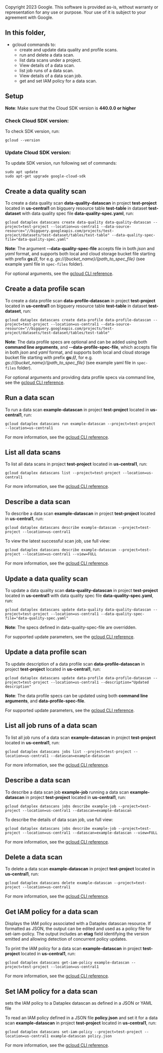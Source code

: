 
Copyright 2023 Google. This software is provided as-is, without warranty or representation for any use or purpose. Your use of it is subject to your agreement with Google.

## In this folder,
* gcloud commands to:
  * create and update data quality and profile scans.
  * run and delete a data scan.
  * list data scans under a project.
  * View details of a data scan.
  * list job runs of a data scan.
  * View details of a data scan job. 
  * get and set IAM policy for a data scan. 

## Setup

<b>Note</b>: Make sure that the Cloud SDK version is <b>440.0.0 or higher</b>

### Check Cloud SDK version:
To check SDK version, run:

```
gcloud --version
```

### Update Cloud SDK version:
To update SDK version, run following set of commands:

```
sudo apt update
sudo apt-get upgrade google-cloud-sdk
```

## Create a data quality scan
To create a data quality scan <b>data-quality-datascan</b> in project <b>test-project</b> located in <b>us-central1</b> on bigquery resource table <b>test-table</b> in dataset <b>test-dataset</b> with data quality spec file <b>data-quality-spec.yaml</b>, run:

```
gcloud dataplex datascans create data-quality data-quality-datascan --project=test-project --location=us-central1 --data-source-resource="//bigquery.googleapis.com/projects/test-project/datasets/test-dataset/tables/test-table" --data-quality-spec-file="data-quality-spec.yaml"
```

<b>Note</b>: The argument <b>--data-quality-spec-file</b> accepts file in both <i>json</i> and <i>yaml</i> format, and supports both local and cloud storage bucket file starting with prefix <b>gs://</b>, for e.g. <i>gs://{bucket_name}/{path_to_spec_file}</i> (see example yaml file in `spec-files` folder). 

For optional arguments, see the [gcloud CLI reference](https://cloud.google.com/sdk/gcloud/reference/dataplex/datascans/create/data-quality).

## Create a data profile scan
To create a data profile scan <b>data-profile-datascan</b> in project <b>test-project</b> located in <b>us-central1</b> on bigquery resource table <b>test-table</b> in dataset <b>test-dataset</b>, run:

```
gcloud dataplex datascans create data-profile data-profile-datascan --project=test-project --location=us-central1 --data-source-resource="//bigquery.googleapis.com/projects/test-project/datasets/test-dataset/tables/test-table"
```

<b>Note</b>: The data profile specs are optional and can be added using both <b>command line arguments</b>, and <b>--data-profile-spec-file</b>, which accepts file in both <i>json</i> and <i>yaml</i> format, and supports both local and cloud storage bucket file starting with prefix <b>gs://</b>, for e.g. <i>gs://{bucket_name}/{path_to_spec_file}</i> (see example yaml file in `spec-files` folder). 

For optional arguments and providing data profile specs via command line, see the [gcloud CLI reference](https://cloud.google.com/sdk/gcloud/reference/dataplex/datascans/create/data-profile).

## Run a data scan
To run a data scan <b>example-datascan</b> in project <b>test-project</b> located in <b>us-central1</b>, run:

```
gcloud dataplex datascans run example-datascan --project=test-project --location=us-central1
```

For more information, see the [gcloud CLI reference](https://cloud.google.com/sdk/gcloud/reference/dataplex/datascans/run).

## List all data scans
To list all data scans in project <b>test-project</b> located in <b>us-central1</b>, run:

```
gcloud dataplex datascans list --project=test-project --location=us-central1
```

For more information, see the [gcloud CLI reference](https://cloud.google.com/sdk/gcloud/reference/dataplex/datascans/list).

## Describe a data scan
To describe a data scan <b>example-datascan</b> in project <b>test-project</b> located in <b>us-central1</b>, run:

```
gcloud dataplex datascans describe example-datascan --project=test-project --location=us-central1
```

To view the latest successful scan job, use full view:

```
gcloud dataplex datascans describe example-datascan --project=test-project --location=us-central1 --view=FULL
```

For more information, see the [gcloud CLI reference](https://cloud.google.com/sdk/gcloud/reference/dataplex/datascans/describe).

## Update a data quality scan
To update a data quality scan <b>data-quality-datascan</b> in project <b>test-project</b> located in <b>us-central1</b> with data quality spec file <b>data-quality-spec.yaml</b>, run:

```
gcloud dataplex datascans update data-quality data-quality-datascan --project=test-project --location=us-central1 --data-quality-spec-file="data-quality-spec.yaml"
```

<b>Note</b>: The specs defined in data-quality-spec-file are overridden. 

For supported update parameters, see the [gcloud CLI reference](https://cloud.google.com/sdk/gcloud/reference/dataplex/datascans/update/data-quality).

## Update a data profile scan
To update description of a data profile scan <b>data-profile-datascan</b> in project <b>test-project</b> located in <b>us-central1</b>, run:

```
gcloud dataplex datascans update data-profile data-profile-datascan --project=test-project --location=us-central1 --description="Updated description"
```

<b>Note</b>: The data profile specs can be updated using both <b>command line arguments</b>, and <b>data-profile-spec-file</b>.

For supported update parameters, see the [gcloud CLI reference](https://cloud.google.com/sdk/gcloud/reference/dataplex/datascans/update/data-profile).


## List all job runs of a data scan
To list all job runs of a data scan <b>example-datascan</b> in project <b>test-project</b> located in <b>us-central1</b>, run:

```
gcloud dataplex datascans jobs list --project=test-project --location=us-central1 --datascan=example-datascan
```

For more information, see the [gcloud CLI reference](https://cloud.google.com/sdk/gcloud/reference/dataplex/datascans/jobs/list).

## Describe a data scan
To describe a data scan job <b>example-job</b> running a data scan <b>example-datascan</b> in project <b>test-project</b> located in <b>us-central1</b>, run:

```
gcloud dataplex datascans jobs describe example-job --project=test-project --location=us-central1 --datascan=example-datascan
```

To describe the details of data scan job, use full view:

```
gcloud dataplex datascans jobs describe example-job --project=test-project --location=us-central1 --datascan=example-datascan --view=FULL
```

For more information, see the [gcloud CLI reference](https://cloud.google.com/sdk/gcloud/reference/dataplex/datascans/jobs/describe).

## Delete a data scan
To delete a data scan <b>example-datascan</b> in project <b>test-project</b> located in <b>us-central1</b>, run:

```
gcloud dataplex datascans delete example-datascan --project=test-project --location=us-central1
```

For more information, see the [gcloud CLI reference](https://cloud.google.com/sdk/gcloud/reference/dataplex/datascans/delete).

## Get IAM policy for a data scan
Displays the IAM policy associated with a Dataplex datascan resource. If formatted as JSON, the output can be edited and used as a policy file for set-iam-policy. The output includes an <b>etag</b> field identifying the version emitted and allowing detection of concurrent policy updates.

To print the IAM policy for a data scan <b>example-datascan</b> in project <b>test-project</b> located in <b>us-central1</b>, run:

```
gcloud dataplex datascans get-iam-policy example-datascan --project=test-project --location=us-central1
```

For more information, see the [gcloud CLI reference](https://cloud.google.com/sdk/gcloud/reference/dataplex/datascans/get-iam-policy).

## Set IAM policy for a data scan
sets the IAM policy to a Dataplex datascan as defined in a JSON or YAML file

To read an IAM policy defined in a JSON file <b>policy.json</b> and set it for a data scan <b>example-datascan</b> in project <b>test-project</b> located in <b>us-central1</b>, run:

```
gcloud dataplex datascans set-iam-policy --project=test-project --location=us-central1 example-datascan policy.json
```

For more information, see the [gcloud CLI reference](https://cloud.google.com/sdk/gcloud/reference/dataplex/datascans/set-iam-policy).